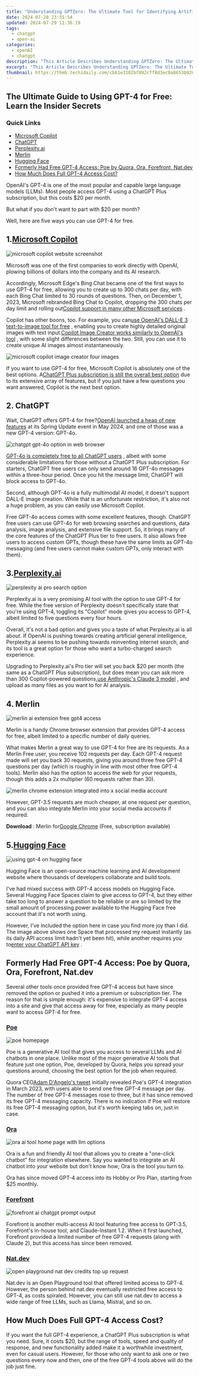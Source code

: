 ```yaml
---
title: "Understanding GPTZero: The Ultimate Tool for Identifying Artificer's Prose"
date: 2024-07-28 23:55:54
updated: 2024-07-29 11:36:19
tags:
  - chatgpt
  - open-ai
categories:
  - openAI
  - chatgpt
description: "This Article Describes Understanding GPTZero: The Ultimate Tool for Identifying Artificer's Prose"
excerpt: "This Article Describes Understanding GPTZero: The Ultimate Tool for Identifying Artificer's Prose"
thumbnail: https://thmb.techidaily.com/cbb1e3102bf892cff8d3ec0a8653b920867c497d12f1be8e2ab6e11d350e85ee.jpg
---
```


## The Ultimate Guide to Using GPT-4 for Free: Learn the Insider Secrets

### Quick Links

* [Microsoft Copilot](https://www.makeuseof.com/ways-access-gpt-4-free/#microsoft-copilot)
* [ChatGPT](https://www.makeuseof.com/ways-access-gpt-4-free/#chatgpt)
* [Perplexity.ai](https://www.makeuseof.com/ways-access-gpt-4-free/#perplexity-ai)
* [Merlin](https://www.makeuseof.com/ways-access-gpt-4-free/#merlin)
* [Hugging Face](https://www.makeuseof.com/ways-access-gpt-4-free/#hugging-face)
* [Formerly Had Free GPT-4 Access: Poe by Quora, Ora, Forefront, Nat.dev](https://www.makeuseof.com/ways-access-gpt-4-free/#formerly-had-free-gpt-4-access-poe-by-quora-ora-forefront-nat-dev)
* [How Much Does Full GPT-4 Access Cost?](https://www.makeuseof.com/ways-access-gpt-4-free/#how-much-does-full-gpt-4-access-cost)

 OpenAI's GPT-4 is one of the most popular and capable large language models (LLMs). Most people access GPT-4 using a ChatGPT Plus subscription, but this costs $20 per month.

But what if you don't want to part with $20 per month?

Well, here are five ways you can use GPT-4 for free.

## 1.[Microsoft Copilot](https://www.bing.com/chat?form=NTPCHB)

![microsoft copilot website screenshot](https://static1.makeuseofimages.com/wordpress/wp-content/uploads/2024/04/microsoft-copilot-website-screenshot.png)

 Microsoft was one of the first companies to work directly with OpenAI, plowing billions of dollars into the company and its AI research.

 Accordingly, Microsoft Edge's Bing Chat became one of the first ways to use GPT-4 for free, allowing you to create up to 300 chats per day, with each Bing Chat limited to 30 rounds of questions. Then, on December 1, 2023, Microsoft rebranded Bing Chat to Copilot, dropping the 300 chats per day limit and rolling out[Copilot support in many other Microsoft services](https://www.makeuseof.com/microsoft-ai-copilot-which-you-should-use/) .

 Copilot has other boons, too. For example, you can[use OpenAI's DALL-E 3 text-to-image tool for free](https://www.makeuseof.com/how-use-dalle-3-free-microsoft-bing/) , enabling you to create highly detailed original images with text input.[Copilot Image Creator works similarly to OpenAI's tool](https://www.makeuseof.com/how-use-bing-image-creator-free/) , with some slight differences between the two. Still, you can use it to create unique AI images almost instantaneously.

![microsoft copilot image creator four images](https://static1.makeuseofimages.com/wordpress/wp-content/uploads/2024/03/microsoft-copilot-image-creator-four-images.jpg)

 If you want to use GPT-4 for free, Microsoft Copilot is absolutely one of the best options. A[ChatGPT Plus subscription is still the overall best option](https://www.makeuseof.com/reasons-you-should-upgrade-chatgpt-plus/) due to its extensive array of features, but if you just have a few questions you want answered, Copilot is the next best option.

## 2\. ChatGPT

 Wait, ChatGPT offers GPT-4 for free?[OpenAI launched a heap of new features](https://www.makeuseof.com/chatgpt-new-features-spring-update/) at its Spring Update event in May 2024, and one of those was a new GPT-4 version: GPT-4o.

![chatgpt gpt-4o option in web browser](https://static1.makeuseofimages.com/wordpress/wp-content/uploads/2024/06/chatgpt-gpt-4o-option-in-web-browser.jpg)

[GPT-4o is completely free to all ChatGPT users](https://www.makeuseof.com/how-gpt-4o-works-is-it-free/) , albeit with some considerable limitations for those without a ChatGPT Plus subscription. For starters, ChatGPT free users can only send around 16 GPT-4o messages within a three-hour period. Once you hit the message limit, ChatGPT will block access to GPT-4o.

 Second, although GPT-4o is a fully multimodal AI model, it doesn't support DALL-E image creation. While that is an unfortunate restriction, it's also not a huge problem, as you can easily use Microsoft Copilot.

 Free GPT-4o access comes with some excellent features, though. ChatGPT free users can use GPT-4o for web browsing searches and questions, data analysis, image analysis, and extensive file support. So, it brings many of the core features of the ChatGPT Plus tier to free users. It also allows free users to access custom GPTs, though these have the same limits as GPT-4o messaging (and free users cannot make custom GPTs, only interact with them).

## 3.[Perplexity.ai](https://www.perplexity.ai/)

![perplexity ai pro search option](https://static1.makeuseofimages.com/wordpress/wp-content/uploads/2024/05/perplexity-ai-pro-search-option.jpg)

 Perplexity.ai is a very promising AI tool with the option to use GPT-4 for free. While the free version of Perplexity doesn't specifically state that you're using GPT-4, toggling its "Copilot" mode gives you access to GPT-4, albeit limited to five questions every four hours.

 Overall, it's not a bad option and gives you a taste of what Perplexity.ai is all about. If OpenAI is pushing towards creating artificial general intelligence, Perplexity.ai seems to be pushing towards reinventing internet search, and its tool is a great option for those who want a turbo-charged search experience.

 Upgrading to Perplexity.ai's Pro tier will set you back $20 per month (the same as a ChatGPT Plus subscription), but does mean you can ask more than 300 Copilot-powered questions,[use Anthropic's Claude 3 model](https://www.makeuseof.com/what-is-claude-3/) , and upload as many files as you want to for AI analysis.

## 4\. Merlin

![merlin ai extension free gpt4 access](https://static1.makeuseofimages.com/wordpress/wp-content/uploads/2024/05/merlin-ai-extension-free-gpt4-access.jpg)

 Merlin is a handy Chrome browser extension that provides GPT-4 access for free, albeit limited to a specific number of daily queries.

 What makes Merlin a great way to use GPT-4 for free are its requests. As a Merlin Free user, you receive 102 requests per day. Each GPT-4 request made will set you back 30 requests, giving you around three free GPT-4 questions per day (which is roughly in line with most other free GPT-4 tools). Merlin also has the option to access the web for your requests, though this adds a 2x multiplier (60 requests rather than 30).

![merlin chrome extension integrated into x social media account](https://static1.makeuseofimages.com/wordpress/wp-content/uploads/2023/11/merlin-chrome-extension-integrated-into-x-social-media-account.jpg)

 However, GPT-3.5 requests are much cheaper, at one request per question, and you can also integrate Merlin into your social media accounts if required.

**Download** : Merlin for[Google Chrome](https://chrome.google.com/webstore/detail/merlin-1-click-access-to/camppjleccjaphfdbohjdohecfnoikec) (Free, subscription available)

## 5.[Hugging Face](https://huggingface.co/)

![using gpt-4 on hugging face](https://static1.makeuseofimages.com/wordpress/wp-content/uploads/2024/05/using-gpt-4-on-hugging-face.jpg)

 Hugging Face is an open-source machine learning and AI development website where thousands of developers collaborate and build tools.

 I've had mixed success with GPT-4 access models on Hugging Face. Several Hugging Face Spaces claim to give access to GPT-4, but they either take too long to answer a question to be reliable or are so limited by the small amount of processing power available to the Hugging Face free account that it's not worth using.

 However, I've included the option here in case you find more joy than I did. The image above shows one Space that processed my request instantly (as its daily API access limit hadn't yet been hit), while another requires you to[enter your ChatGPT API key](https://www.makeuseof.com/chatgpt-api-complete-guide/) .

## Formerly Had Free GPT-4 Access: Poe by Quora, Ora, Forefront, Nat.dev

 Several other tools once provided free GPT-4 access but have since removed the option or pushed it into a premium or subscription tier. The reason for that is simple enough: it's expensive to integrate GPT-4 access into a site and give that access away for free, especially as many people want to access GPT-4 for free.

### [Poe](https://poe.com/)

![poe homepage](https://static1.makeuseofimages.com/wordpress/wp-content/uploads/2023/11/poe-ain-page.jpg)

 Poe is a generative AI tool that gives you access to several LLMs and AI chatbots in one place. Unlike most of the major generative AI tools that feature just one option, Poe, developed by Quora, helps you spread your questions around, choosing the best option for the job when required.

 Quora CEO[Adam D'Angelo's tweet](https://twitter.com/adamdangelo/status/1635690637990445057?) initially revealed Poe's GPT-4 integration in March 2023, with users able to send one free GPT-4 message per day. The number of free GPT-4 messages rose to three, but it has since removed its free GPT-4 messaging capacity. There is no indication if Poe will restore its free GPT-4 messaging option, but it's worth keeping tabs on, just in case.

### [Ora](https://ora.ai/dashboard)

![ora ai tool home page with llm options](https://static1.makeuseofimages.com/wordpress/wp-content/uploads/2023/11/ora-ai-tool-home-page-with-llm-options.jpg)

 Ora is a fun and friendly AI tool that allows you to create a "one-click chatbot" for integration elsewhere. Say you wanted to integrate an AI chatbot into your website but don't know how; Ora is the tool you turn to.

 Ora has since moved GPT-4 access into its Hobby or Pro Plan, starting from $25 monthly.

### [Forefront](https://www.forefront.ai/app/chat/new)

![forefront ai chatgpt prompt output](https://static1.makeuseofimages.com/wordpress/wp-content/uploads/2023/08/forefront-ai-chatgpt-prompt-output.jpg)

 Forefront is another multi-access AI tool featuring free access to GPT-3.5, Forefront's in-house tool, and Claude-Instant 1.2\. When it first launched, Forefront provided a limited number of free GPT-4 requests (along with Claude 2), but this access has since been removed.

### [Nat.dev](https://nat.dev/)

![open playground nat dev credits top up request](https://static1.makeuseofimages.com/wordpress/wp-content/uploads/2024/05/open-playground-nat-dev-credits-top-up-request.jpg)

 Nat.dev is an Open Playground tool that offered limited access to GPT-4\. However, the person behind nat.dev eventually restricted free access to GPT-4, as costs spiraled. However, you can still use nat.dev to access a wide range of free LLMs, such as Llama, Mistral, and so on.

## How Much Does Full GPT-4 Access Cost?

 If you want the full GPT-4 experience, a ChatGPT Plus subscription is what you need. Sure, it costs $20, but the range of tools, speed and quality of response, and new functionality added make it a worthwhile investment, even for casual users. However, for those who only want to ask one or two questions every now and then, one of the free GPT-4 tools above will do the job just fine.


<ins class="adsbygoogle"
     style="display:block"
     data-ad-format="autorelaxed"
     data-ad-client="ca-pub-7571918770474297"
     data-ad-slot="1223367746"></ins>



<ins class="adsbygoogle"
     style="display:block"
     data-ad-client="ca-pub-7571918770474297"
     data-ad-slot="8358498916"
     data-ad-format="auto"
     data-full-width-responsive="true"></ins>
